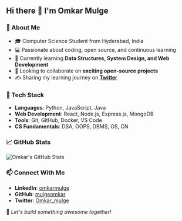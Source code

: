 ## Hi there 👋 I'm Omkar Mulge

### 🚀 About Me
- 🎓 Computer Science Student from Hyderabad, India
- 💻 Passionate about coding, open source, and continuous learning
- 🌱 Currently learning **Data Structures, System Design, and Web Development**
- 👯 Looking to collaborate on **exciting open-source projects**
- ✍️ Sharing my learning journey on **[Twitter](https://twitter.com/Omkar_mulge)**

### 🔧 Tech Stack
- **Languages**: Python, JavaScript, Java
- **Web Development**: React, Node.js, Express.js, MongoDB
- **Tools**: Git, GitHub, Docker, VS Code
- **CS Fundamentals**: DSA, OOPS, DBMS, OS, CN

### 📈 GitHub Stats
![Omkar's GitHub Stats](https://github-readme-stats.vercel.app/api?username=mulgeomkar&show_icons=true&theme=tokyonight)

### 📫 Connect With Me
- **LinkedIn**: [omkarmulge](https://linkedin.com/in/omkarmulge)
- **GitHub**: [mulgeomkar](https://github.com/mulgeomkar)
- **Twitter**: [Omkar_mulge](https://twitter.com/Omkar_mulge)

🚀 _Let's build something awesome together!_
